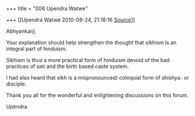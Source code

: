 +++
title = "006 Upendra Watwe"

+++
[[Upendra Watwe	2010-08-24, 21:18:16 [Source](https://groups.google.com/g/samskrita/c/5GesGeF3Mx4)]]



Abhyankarji,

Your explanation should help strengthen the thought that sikhism is an integral part of hinduism.

Sikhism is thus a more practical form of hinduism devoid of the bad practices of sati and the birth based caste system.

  

I had also heard that sikh is a mispronounced/ coloquial form of shishya- or disciple.

Thank you all for the wonderful and enlightening discussions on this forum.

Upendra  

  

